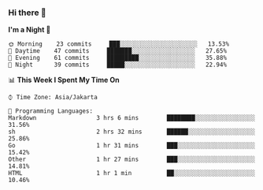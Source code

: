 ### Hi there 👋

<!--
**rmsubekti/rmsubekti** is a ✨ _special_ ✨ repository because its `README.md` (this file) appears on your GitHub profile.

Here are some ideas to get you started:

- 🔭 I’m currently working on ...
- 🌱 I’m currently learning ...
- 👯 I’m looking to collaborate on ...
- 🤔 I’m looking for help with ...
- 💬 Ask me about ...
- 📫 How to reach me: ...
- 😄 Pronouns: ...
- ⚡ Fun fact: ...
-->

<!--START_SECTION:waka-->
**I'm a Night 🦉** 

```text
🌞 Morning    23 commits     ███░░░░░░░░░░░░░░░░░░░░░░   13.53% 
🌆 Daytime    47 commits     ███████░░░░░░░░░░░░░░░░░░   27.65% 
🌃 Evening    61 commits     █████████░░░░░░░░░░░░░░░░   35.88% 
🌙 Night      39 commits     █████░░░░░░░░░░░░░░░░░░░░   22.94%

```


📊 **This Week I Spent My Time On** 

```text
⌚︎ Time Zone: Asia/Jakarta

💬 Programming Languages: 
Markdown                 3 hrs 6 mins        ████████░░░░░░░░░░░░░░░░░   31.56% 
sh                       2 hrs 32 mins       ██████░░░░░░░░░░░░░░░░░░░   25.86% 
Go                       1 hr 31 mins        ███░░░░░░░░░░░░░░░░░░░░░░   15.42% 
Other                    1 hr 27 mins        ███░░░░░░░░░░░░░░░░░░░░░░   14.81% 
HTML                     1 hr 1 min          ██░░░░░░░░░░░░░░░░░░░░░░░   10.46%

```


<!--END_SECTION:waka-->
